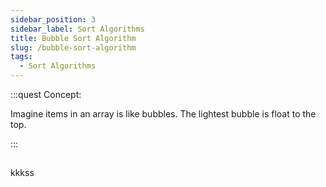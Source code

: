 ```yaml
---
sidebar_position: 3
sidebar_label: Sort Algorithms
title: Bubble Sort Algorithm
slug: /bubble-sort-algorithm
tags:
  - Sort Algorithms
---
```


:::quest Concept:

Imagine items in an array is like bubbles. The lightest bubble is float to the top.

:::

## 

kkkss
